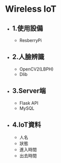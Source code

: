 # Wireless IoT 

- ## 1.使用設備
    - ResberryPi

- ## 2.人臉辨識
    - OpenCV2(LBPH)
    - Dlib

- ## 3.Server端
    - Flask API
    - MySQL

- ## 4.IoT資料
    - 人名
    - 狀態
    - 進入時間
    - 出去時間
